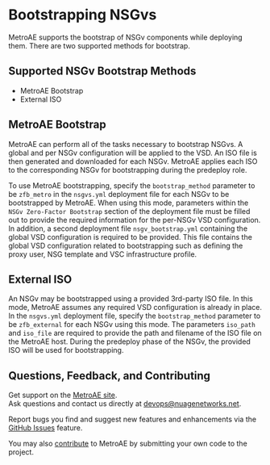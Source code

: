 # Bootstrapping NSGvs

MetroAE supports the bootstrap of NSGv components while deploying them.  There are two supported methods for bootstrap.

## Supported NSGv Bootstrap Methods
* MetroAE Bootstrap
* External ISO

## MetroAE Bootstrap
MetroAE can perform all of the tasks necessary to bootstrap NSGvs.  A global and per NSGv configuration will be applied to the VSD.  An ISO file is then generated and downloaded for each NSGv.  MetroAE applies each ISO to the corresponding NSGv for bootstrapping during the predeploy role.

To use MetroAE bootstrapping, specify the `bootstrap_method` parameter to be `zfb_metro` in the `nsgvs.yml` deployment file for each NSGv to be bootstrapped by MetroAE.  When using this mode, parameters within the `NSGv Zero-Factor Bootstrap` section of the deployment file must be filled out to provide the required information for the per-NSGv VSD configuration.  In addition, a second deployment file `nsgv_bootstrap.yml` containing the global VSD configuration is required to be provided.  This file contains the global VSD configuration related to bootstrapping such as defining the proxy user, NSG template and VSC infrastructure profile.

## External ISO
An NSGv may be bootstrapped using a provided 3rd-party ISO file.  In this mode, MetroAE assumes any required VSD configuration is already in place.  In the `nsgvs.yml` deployment file, specify the `bootstrap_method` parameter to be `zfb_external` for each NSGv using this mode.  The parameters `iso_path` and `iso_file` are required to provide the path and filename of the ISO file on the MetroAE host.  During the predeploy phase of the NSGv, the provided ISO will be used for bootstrapping.

## Questions, Feedback, and Contributing  
Get support on the [MetroAE site](https://devops.nuagenetworks.net/).  
Ask questions and contact us directly at [devops@nuagenetworks.net](mailto:deveops@nuagenetworks.net "send email to nuage-metroaeproject").  

Report bugs you find and suggest new features and enhancements via the [GitHub Issues](https://github.com/nuagenetworks/nuage-metroae/issues "nuage-metroaeissues") feature.

You may also [contribute](../../CONTRIBUTING.md) to MetroAE by submitting your own code to the project.
